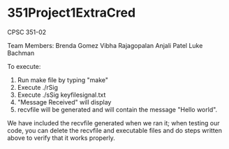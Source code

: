 # 351Project1ExtraCred


CPSC 351-02

Team Members:
Brenda Gomez
Vibha Rajagopalan
Anjali Patel
Luke Bachman

To execute:

1. Run make file by typing "make"
2. Execute ./rSig
3. Execute ./sSig keyfilesignal.txt
4. "Message Received" will display
5. recvfile will be generated and will contain the message "Hello world".

We have included the recvfile generated when we ran it; when testing our code,
you can delete the recvfile and executable files and do steps written above to
verify that it works properly.

